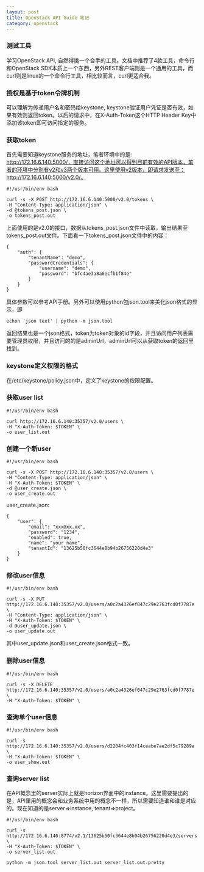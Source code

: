 ```yaml
---
layout: post
title: OpenStack API Guide 笔记
category: openstack
---
```


### 测试工具
学习OpenStack API, 自然得挑一个合手的工具。文档中推荐了4款工具，命令行和OpenStack SDK本质上一个东西，另外REST客户端则是一个通用的工具，而curl则是linux的一个命令行工具，相比较而言，curl更适合我。

### 授权是基于token令牌机制
可以理解为传递用户名和密码给keystone, keystone验证用户凭证是否有效，如果有效则返回token。以后的请求中，在X-Auth-Token这个HTTP Header Key中添加该token即可访问指定的服务。

### 获取token
首先需要知道keystone服务的地址，笔者环境中的是: http://172.16.6.140:5000/，直接访问这个地址可以得到目前有效的API版本，笔者的环境中分别有v2和v3两个版本可用。这里使用v2版本，即请求发送至：http://172.16.6.140:5000/v2.0/。

```
#!/usr/bin/env bash

curl -s -X POST http://172.16.6.140:5000/v2.0/tokens \
-H "Content-Type: application/json" \
-d @tokens_post.json \
-o tokens_post.out

```
上面使用的是v2.0的接口，数据从tokens_post.json文件中读取，输出结果至tokens_post.out文件。下面看一下tokens_post.json文件中的内容：
```
{
    "auth": {
        "tenantName": "demo",   
        "passwordCredentials": {
            "username": "demo",
            "password": "bfc4ae3a8a6ecfb1f84e"
        }
    }
}
```
具体参数可以参考API手册。另外可以使用python包json.tool来美化json格式的显示，即
```
echon 'json text' | python -m json.tool
```

返回结果也是一个json格式，token为token对象的id字段，并且访问用户列表需要管理员权限，并且访问的的是adminUrl，adminUrl可以从获取token的返回里找到。

### keystone定义权限的格式
在/etc/keystone/policy.json中，定义了keystone的权限配置。

### 获取user list
```
#!/usr/bin/env bash

curl http://172.16.6.140:35357/v2.0/users \
-H "X-Auth-Token: $TOKEN" \
-o user_list.out
```

### 创建一个新user
```
#!/usr/bin/env bash

curl -s -X POST http://172.16.6.140:35357/v2.0/users \
-H "Content-Type: application/json" \
-H "X-Auth-Token: $TOKEN" \
-d @user_create.json \
-o user_create.out
```

user_create.json:
```
{
    "user": {
        "email": "xxx@xx.xx",
        "password": "1234",
        "enabled": true,
        "name": "your name",
        "tenantId": "13625b50fc3644e8b94b26756220d4e3"
    }
}
```

### 修改user信息
```
#!/usr/bin/env bash

curl -s -X PUT http://172.16.6.140:35357/v2.0/users/a0c2a4326ef047c29e2763fcd0f7787e \
-H "Content-Type: application/json" \
-H "X-Auth-Token: $TOKEN" \
-d @user_update.json \
-o user_update.out

```
其中user_update.json和user_create.json格式一致。

### 删除user信息
```
#!/usr/bin/env bash

curl -s -X DELETE http://172.16.6.140:35357/v2.0/users/a0c2a4326ef047c29e2763fcd0f7787e \
-H "X-Auth-Token: $TOKEN" \

```

### 查询单个user信息
```
#!/usr/bin/env bash

curl -s http://172.16.6.140:35357/v2.0/users/d2204fc403f14ceabe7ae2df5c79289a \
-H "X-Auth-Token: $TOKEN" \
-o user_show.out
```

### 查询server list
在API概念里的server实际上就是horizon界面中的instance。这里需要提出的是，API里用的概念会和业务系统中用的概念不一样，所以需要知道谁和谁是对应的。现在知道的是server=>instance, tenant=>project。
```
#!/usr/bin/env bash

curl -s http://172.16.6.140:8774/v2.1/13625b50fc3644e8b94b26756220d4e3/servers \
-H "X-Auth-Token: $TOKEN" \
-o server_list.out

python -m json.tool server_list.out server_list.out.pretty

```

### 
